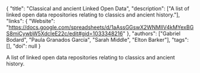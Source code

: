 {
  "title": "Classical and ancient Linked Open Data",
  "description": ["A list of linked open data repositories relating to classics and ancient history."],
  "links": {
    "Website": "https://docs.google.com/spreadsheets/d/1aAssGGswX2WNMllV4kMYexBGS8miCywbW5XdcIeE22c/edit#gid=1033348216"
  },
  "authors": ["Gabriel Bodard", "Paula Granados García", "Sarah Middle", "Elton Barker"],
  "tags": [],
  "doi": null
}

<!-- Generated by csv2md.R – do not edit by hand -->

A list of linked open data repositories relating to classics and ancient history.